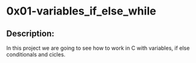 # 0x01-variables_if_else_while
## Description:

In this project we are going to see how to work in C with variables, if else conditionals and cicles.
